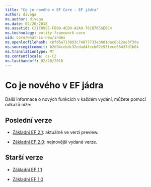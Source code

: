 ```yaml
---
title: "Co je nového v EF Core - EF jádra"
author: divega
ms.author: divega
ms.date: 02/20/2018
ms.assetid: C21F89EE-FB08-4ED9-A2A0-76CB7656E6E4
ms.technology: entity-framework-core
uid: core/what-is-new/index
ms.openlocfilehash: c0fd5a713893c74877733ebb01dac8b12ae3f3da
ms.sourcegitcommit: b2d94cebdc32edad4fecb07e53fece66437d1b04
ms.translationtype: MT
ms.contentlocale: cs-CZ
ms.lasthandoff: 02/28/2018
---
```

# <a name="what-is-new-in-ef-core"></a>Co je nového v EF jádra

Další informace o nových funkcích v každém vydání, můžete pomocí odkazů níže:

## <a name="recent-releases"></a>Poslední verze

- [Základní EF 2.1](xref:core/what-is-new/ef-core-2.1): aktuálně ve verzi preview.

- [Základní EF 2.0](xref:core/what-is-new/ef-core-2.0): nejnovější vydané verze.

## <a name="past-versions"></a>Starší verze

- [Základní EF 1.1](xref:core/what-is-new/ef-core-1.1)

- [Základní EF 1.0](xref:core/what-is-new/ef-core-1.0)
